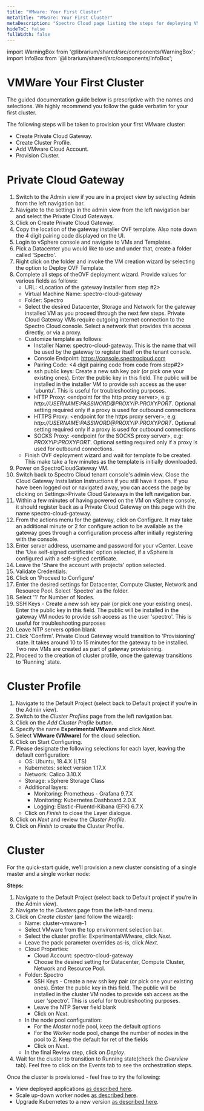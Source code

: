 ```yaml
---
title: "VMware: Your First Cluster"
metaTitle: "VMware: Your First Cluster"
metaDescription: "Spectro Cloud page listing the steps for deploying VMware clusters"
hideToC: false
fullWidth: false
---
```


import WarningBox from '@librarium/shared/src/components/WarningBox';
import InfoBox from '@librarium/shared/src/components/InfoBox';

# VMWare Your First Cluster

<InfoBox>
The guided documentation guide below is prescriptive with the names and selections. We highly recommend you follow the guide verbatim for your first cluster.
</InfoBox>

The following steps will be taken to provision your first VMware cluster:

* Create Private Cloud Gateway.
* Create Cluster Profile.
* Add VMware Cloud Account.
* Provision Cluster.

# Private Cloud Gateway

1. Switch to the Admin view if you are in a project view by selecting Admin from the left navigation bar. 
2. Navigate to the settings in the admin view from the left navigation bar and select the Private Cloud Gateways.
3. Click on Create Private Cloud Gateway.
4. Copy the location of the gateway installer OVF template. Also note down the 4 digit pairing code displayed on the UI.
5. Login to vSphere console and navigate to VMs and Templates.
6. Pick a Datacenter you would like to use and under that, create a folder called 'Spectro'.
7. Right click on the folder and invoke the VM creation wizard by selecting the option to Deploy OVF Template.
8. Complete all steps of theOVF deployment wizard. Provide values for various fields as follows:
    * URL: <Location of the gateway installer from step #2>
    * Virtual Machine Name: spectro-cloud-gateway
    * Folder: Spectro
    * Select the desired Datacenter, Storage and Network for the gateway installed VM as you proceed through the next few steps. Private Cloud Gateway VMs require outgoing internet connection to the Spectro Cloud console. Select a network that provides this access directly, or via a proxy. 
    * Customize template as follows:
        * Installer Name: spectro-cloud-gateway. This is the name that will be used by the gateway to register itself on the tenant console. 
        * Console  Endpoint: https://console.spectrocloud.com
        * Pairing Code: <4 digit pairing code from code from step#2>
        * ssh public keys: Create a new ssh key pair (or pick one your existing ones). Enter the public key in this field. The public will be installed in the installer VM to provide ssh access as the user 'ubuntu'. This is useful for troubleshooting purposes. 
        * HTTP Proxy: &lt;endpoint for the http proxy server&gt;, e.g: _http://USERNAME:PASSWORD@PROXYIP:PROXYPORT_. Optional setting required only if a proxy is used for outbound connections
        * HTTPS Proxy: &lt;endpoint for the https proxy server&gt;, e.g: _http://USERNAME:PASSWORD@PROXYIP:PROXYPORT_. Optional setting required only if a proxy is used for outbound connections
        * SOCKS Proxy: &lt;endpoint for the SOCKS proxy server&gt;, e.g: _PROXYIP:PROXYPORT_. Optional setting required only if a proxy is used for outbound connections.
    * Finish OVF deployment wizard and wait for template fo be created. This make take a few minutes as the template is initially downloaded. 
9. Power on SpectroCloudGateway VM. 
10. Switch back to Spectro Cloud tenant console's admin view. Close the Cloud Gateway Installation Instructions if you still have it open. If you have been logged out or navigated away, you can access the page by clicking on Settings>Private Cloud Gateways in the left navigation bar.
11. Within a few minutes of having powered on the VM on vSphere console, it should register back as a Private Cloud Gateway on this page with the name spectro-cloud-gateway. 
12. From the actions menu for the gateway, click on Configure. It may take an additional minute or 2 for configure action to be available as the gateway goes through a configuration process after initially registering with the console. 
13. Enter server address, username and password for your vCenter. Leave the 'Use self-signed certificate' option selected, if a vSphere is configured with  a self-signed certificate. 
14. Leave the 'Share the account with projects' option selected. 
15. Validate Credentials. 
16. Click on 'Proceed to Configure'
17. Enter the desired settings for Datacenter, Compute Cluster, Network and Resource Pool. Select 'Spectro' as the folder. 
18. Select '1' for Number of Nodes. 
19. SSH Keys - Create a new ssh key pair (or pick one your existing ones).  Enter the public key in this field. The public will be installed in the gateway VM nodes to provide ssh access as the user 'spectro'. This is useful for troubleshooting purposes 
20. Leave NTP servers option blank
21. Click 'Confirm'. Private Cloud Gateway would transition to 'Provisioning' state. It takes around 10 to 15 minutes for the gateway to be installed. Two new VMs are created as part of gateway provisioning.
22. Proceed to the creation of cluster profile, once the gateway transitions to 'Running' state.

# Cluster Profile

1. Navigate to the Default Project (select back to Default project if you’re in the Admin view).
1. Switch to the *Cluster Profiles* page from the left navigation bar.
1. Click on the *Add Cluster Profile* button.
1. Specify the name **ExperimentalVMware** and click *Next*.
1. Select **VMware (VMware)** for the cloud selection.
1. Click on Start Configuring.
1. Please designate the following selections for each layer, leaving the default configuration:
    * OS: Ubuntu, 18.4.X (LTS)
    * Kubernetes: select version 1.17.X
    * Network: Calico 3.10.X
    * Storage: vSphere Storage Class
    * Additional layers:
        * Monitoring: Prometheus - Grafana 9.7.X
        * Monitoring: Kubernetes Dashboard 2.0.X
        * Logging: Elastic-Fluentd-Kibana (EFK) 6.7.X
    * Click on *Finish* to close the Layer dialogue.
1. Click on *Next* and review the *Cluster Profile*.
1. Click on *Finish* to create the Cluster Profile.


# Cluster

For the quick-start guide, we’ll provision a new cluster consisting of a single master and a single worker node:

**Steps:**

1. Navigate to the Default Project (select back to Default project if you’re in the Admin view).
1. Navigate to the *Clusters* page from the left-hand menu.
1. Click on *Create cluster* (and follow the wizard):
    * Name: cluster-vmware-1
    * Select VMware from the top environment selection bar. 
    * Select the cluster profile: ExperimentalVMware, click *Next*.
    * Leave the pack parameter overrides as-is, click *Next*.
    * Cloud Properties:
        * Cloud Account: spectro-cloud-gateway
        * Choose the desired setting for Datacenter, Compute Cluster, Network and Resource Pool. 
	* Folder: Spectro
        * SSH Keys - Create a new ssh key pair (or pick one your existing ones).  Enter the public key in this field. The public will be installed in the cluster VM nodes to provide ssh access as the user 'spectro'. This is useful for troubleshooting purposes.
        * Leave the NTP Server field blank
        * Click on *Next*.
    * In the node pool configuration:
        * For the *Master* node pool, keep the default options
        * For the *Worker* node pool, change the number of nodes in the pool to 2. Keep the default for ret of the fields
        * Click on *Next*.
    * In the final Review step, click on *Deploy*.
1. Wait for the cluster to transition to  Running state(check the *Overview* tab). Feel free to click on the Events tab to see the orchestration steps.

Once the cluster is provisioned - feel free to try the following:

* View deployed applications [as described here](/clusters).
* Scale up-down worker nodes [as described here](/clusters/vmware-clusters#clusterscaling).
* Upgrade Kubernetes to a new version [as described here](/cluster-profiles/task-update-profile).
